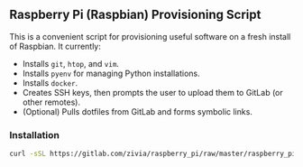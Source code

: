 ## Raspberry Pi (Raspbian) Provisioning Script
This is a convenient script for provisioning useful software on a fresh install of Raspbian. It currently:
- Installs ```git```, ```htop```, and ```vim```.
- Installs ```pyenv``` for managing Python installations.
- Installs ```docker```.
- Creates SSH keys, then prompts the user to upload them to GitLab (or other remotes).
- (Optional) Pulls dotfiles from GitLab and forms symbolic links.

### Installation
```bash
curl -sSL https://gitlab.com/zivia/raspberry_pi/raw/master/raspberry_pi.sh | bash
```
